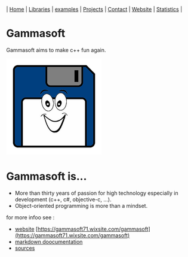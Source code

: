 | [Home](README.md) | [Libraries](docs/libraries.md) | [examples](docs/examples.md) | [Projects](https://sourceforge.net/u/gammasoft71) | [Contact](docs/contact.md) | [Website](https://gammasoft71.wixsite.com/gammasoft) | [Statistics](docs/statistics.md) |

# Gammasoft

Gammasoft aims to make c++ fun again.

![background_img](docs/pictures/gammasoft.png)

# Gammasoft is...

* More than thirty years of passion for high technology especially in development (c++, c#, objective-c, ...).
* Object-oriented programming is more than a mindset.

for more infoo see :

* [website](https://gammasoft71.wixsite.com/gammasoft)  [https://gammasoft71.wixsite.com/gammasoft](https://gammasoft71.wixsite.com/gammasoft) 
* [markdown doocumentation](docs/home.md)
* [sources](https://github.com/gammasoft71)
